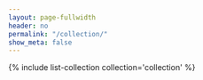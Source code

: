 ```yaml
---
layout: page-fullwidth
header: no
permalink: "/collection/"
show_meta: false
---
```


{% include list-collection collection='collection' %}
